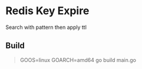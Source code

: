 # Redis Key Expire

Search with pattern then apply ttl

## Build

> GOOS=linux GOARCH=amd64 go build main.go
